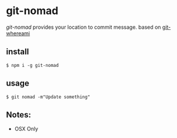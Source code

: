 # git-nomad

*git-nomad* provides your location to commit message.
based on [git-whereami](https://github.com/evantahler/git-whereami)

## install
```
$ npm i -g git-nomad
```

## usage

```
$ git nomad -m"Update something"
```

## Notes:

- OSX Only
